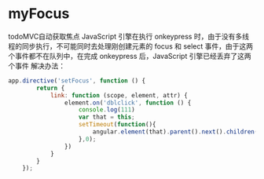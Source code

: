 # myFocus
todoMVC自动获取焦点
JavaScript 引擎在执行 onkeypress 时，由于没有多线程的同步执行，不可能同时去处理刚创建元素的 focus 和 select 事件，由于这两个事件都不在队列中，在完成 onkeypress 后，JavaScript 引擎已经丢弃了这两个事件
解决办法：
```javascript
app.directive('setFocus', function () {
        return {
            link: function (scope, element, attr) {
                element.on('dblclick', function () {
                    console.log(111)
                    var that = this;
                    setTimeout(function(){
                        angular.element(that).parent().next().children()[0].focus();
                    },0);
                })
            }
        }
    });
```
